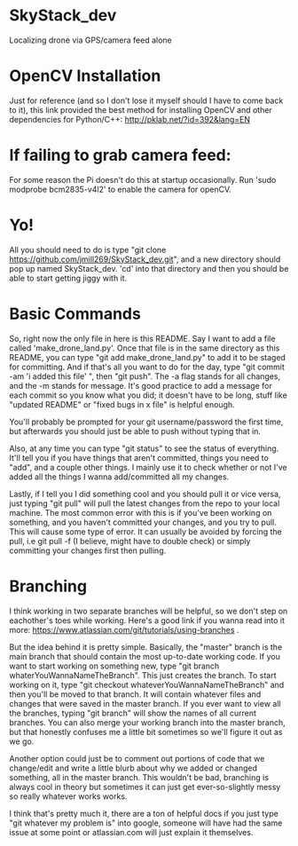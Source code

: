 # SkyStack_dev
Localizing drone via GPS/camera feed alone

# OpenCV Installation
Just for reference (and so I don't lose it myself should I have to come back to it), this link
provided the best method for installing OpenCV and other dependencies for Python/C++:
http://pklab.net/?id=392&lang=EN

# If failing to grab camera feed:
For some reason the Pi doesn't do this at startup occasionally.
Run 'sudo modprobe bcm2835-v4l2' to enable the camera for openCV.

# Yo!
All you should need to do is type "git clone https://github.com/jmill269/SkyStack_dev.git", and
a new directory should pop up named SkyStack_dev. 'cd' into that directory and then you should
be able to start getting jiggy with it.


# Basic Commands
So, right now the only file in here is this README. Say I want to add a file called 'make_drone_land.py'.
Once that file is in the same directory as this README, you can type "git add make_drone_land.py" to add it to be
staged for committing. And if that's all you want to do for the day, type "git commit -am 'i added this file' ",
then "git push". The -a flag stands for all changes, and the -m stands for message. It's good practice to add
a message for each commit so you know what you did; it doesn't have to be long, stuff like "updated README" or
"fixed bugs in x file" is helpful enough.

You'll probably be prompted for your git username/password the first time, but afterwards you should just
be able to push without typing that in.

Also, at any time you can type "git status" to see the status of everything. It'll tell you if you have things
that aren't committed, things you need to "add", and a couple other things. I mainly use it to check whether or not
I've added all the things I wanna add/committed all my changes.

Lastly, if I tell you I did something cool and you should pull it or vice versa, just typing "git pull" will pull the latest changes
from the repo to your local machine. The most common error with this is if you've been working on something, and you haven't
committed your changes, and you try to pull. This will cause some type of error. It can usually be avoided by forcing the pull,
i.e git pull -f (I believe, might have to double check) or simply committing your changes first then pulling.



# Branching
I think working in two separate branches will be helpful, so we don't step on eachother's toes while working.
Here's a good link if you wanna read into it more: https://www.atlassian.com/git/tutorials/using-branches .

But the idea behind it is pretty simple. Basically, the "master" branch is the main branch that should
contain the most up-to-date working code. If you want to start working on something new, type
"git branch whaterYouWannaNameTheBranch". This just creates the branch. To start working on it, type
"git checkout whateverYouWannaNameTheBranch" and then you'll be moved to that branch. It will contain
whatever files and changes that were saved in the master branch. If you ever want to view all the branches,
typing "git branch" will show the names of all current branches. You can also merge your working branch
into the master branch, but that honestly confuses me a little bit sometimes so we'll figure it out as we go.

Another option could just be to comment out portions of code that we change/edit and write a little blurb
about why we added or changed something, all in the master branch. This wouldn't be bad, branching is always cool in
theory but sometimes it can just get ever-so-slightly messy so really whatever works works.

I think that's pretty much it, there are a ton of helpful docs if you just type "git whatever my problem is" into google,
someone will have had the same issue at some point or atlassian.com will just explain it themselves.


